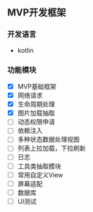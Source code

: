 ## MVP开发框架

### 开发语言
- kotlin

### 功能模块
- [x] MVP基础框架
- [x] 网络请求
- [x] 生命周期处理
- [x] 图片加载抽取
- [ ] 动态权限申请
- [ ] 依赖注入
- [ ] 多种状态数据处理视图
- [ ] 列表上拉加载，下拉刷新
- [ ] 日志
- [ ] 工具类抽取模块
- [ ] 常用自定义View
- [ ] 屏幕适配
- [ ] 数据库
- [ ] UI测试